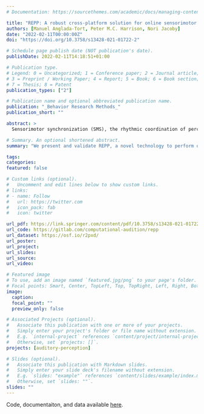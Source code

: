```yaml
---
# Documentation: https://sourcethemes.com/academic/docs/managing-content/

title: "REPP: A robust cross-platform solution for online sensorimotor synchronization experiments"
authors: [Manuel Anglada-Tort, Peter M.C. Harrison, Nori Jacoby]
date: "2022-02-11T00:00:00Z"
doi: "https://doi.org/10.3758/s13428-021-01722-2"

# Schedule page publish date (NOT publication's date).
publishDate: 2022-02-11T14:18:51+01:00

# Publication type.
# Legend: 0 = Uncategorized; 1 = Conference paper; 2 = Journal article;
# 3 = Preprint / Working Paper; 4 = Report; 5 = Book; 6 = Book section;
# 7 = Thesis; 8 = Patent
publication_types: ["2"]

# Publication name and optional abbreviated publication name.
publication: "_Behavior Research Methods_"
publication_short: ""

abstract: >
  Sensorimotor synchronization (SMS), the rhythmic coordination of perception and action, is a fundamental human skill that supports many behaviors, including music and dance (Repp, 2005; Repp & Su, 2013). Traditionally, SMS experiments have been performed in the laboratory using finger tapping paradigms, and have required equipment with high temporal fidelity to capture the asynchronies between the time of the tap and the corresponding cue event. Thus, SMS is particularly challenging to study with online research, where variability in participants’ hardware and software can introduce uncontrolled latency and jitter into recordings. Here we present REPP (Rhythm ExPeriment Platform), a novel technology for measuring SMS in online experiments that can work efficiently using the built-in microphone and speakers of standard laptop computers. In a series of calibration and behavioral experiments, we demonstrate that REPP achieves high temporal accuracy (latency and jitter within 2 ms on average), high test-retest reliability both in the laboratory (r = .87) and online (r = .80), and high concurrent validity (r = .94). We also show that REPP is fully automated and customizable, enabling researchers to monitor experiments in real time and to implement a wide variety of SMS paradigms. We discuss online methods for ensuring high recruiting efficiency and data quality, including pre-screening tests and automatic procedures for quality monitoring. REPP can therefore open new avenues for research on SMS that would be nearly impossible in the laboratory, reducing experimental costs while massively increasing the reach, scalability, and speed of data collection.

# Summary. An optional shortened abstract.
summary: "We present and validate REPP, a novel technology to perform online sensorimotor synchronization experiemnts."

tags:
categories: 
featured: false

# Custom links (optional).
#   Uncomment and edit lines below to show custom links.
# links:
# - name: Follow
#   url: https://twitter.com
#   icon_pack: fab
#   icon: twitter

url_pdf: https://link.springer.com/content/pdf/10.3758/s13428-021-01722-2.pdf.
url_code: https://gitlab.com/computational-audition/repp
url_dataset: https://osf.io/r2pxd/
url_poster:
url_project:
url_slides:
url_source:
url_video:

# Featured image
# To use, add an image named `featured.jpg/png` to your page's folder. 
# Focal points: Smart, Center, TopLeft, Top, TopRight, Left, Right, BottomLeft, Bottom, BottomRight.
image:
  caption:
  focal_point: ""
  preview_only: false

# Associated Projects (optional).
#   Associate this publication with one or more of your projects.
#   Simply enter your project's folder or file name without extension.
#   E.g. `internal-project` references `content/project/internal-project/index.md`.
#   Otherwise, set `projects: []`.
projects: [auditory-perception]

# Slides (optional).
#   Associate this publication with Markdown slides.
#   Simply enter your slide deck's filename without extension.
#   E.g. `slides: "example"` references `content/slides/example/index.md`.
#   Otherwise, set `slides: ""`.
slides: ""
---
```

Code, documentaiton, and data available [here](https://gitlab.com/computational-audition/repp).

